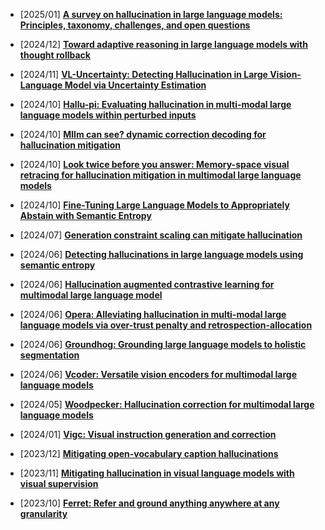 - [2025/01] **[A survey on hallucination in large language models: Principles, taxonomy, challenges, and open questions](https://arxiv.org/abs/2311.05232)**

- [2024/12] **[Toward adaptive reasoning in large language models with thought rollback](https://arxiv.org/abs/2412.19707)**
- [2024/11] **[VL-Uncertainty: Detecting Hallucination in Large Vision-Language Model via Uncertainty Estimation](https://arxiv.org/abs/2411.11919)**
- [2024/10] **[Hallu-pi: Evaluating hallucination in multi-modal large language models within perturbed inputs](https://arxiv.org/abs/2408.01355)**
- [2024/10] **[Mllm can see? dynamic correction decoding for hallucination mitigation](https://arxiv.org/abs/2410.11779)**
- [2024/10] **[Look twice before you answer: Memory-space visual retracing for hallucination mitigation in multimodal large language models](https://arxiv.org/abs/2410.03577)**
- [2024/10] **[Fine-Tuning Large Language Models to Appropriately Abstain with Semantic Entropy](https://arxiv.org/abs/2410.17234)**
- [2024/07] **[Generation constraint scaling can mitigate hallucination](https://arxiv.org/abs/2407.16908)**
- [2024/06] **[Detecting hallucinations in large language models using semantic entropy](https://arxiv.org/abs/2405.19648)**
- [2024/06] **[Hallucination augmented contrastive learning for multimodal large language model](https://openaccess.thecvf.com/content/CVPR2024/html/Jiang_Hallucination_Augmented_Contrastive_Learning_for_Multimodal_Large_Language_Model_CVPR_2024_paper.html)**
- [2024/06] **[Opera: Alleviating hallucination in multi-modal large language models via over-trust penalty and retrospection-allocation](https://arxiv.org/abs/2311.17911)**
- [2024/06] **[Groundhog: Grounding large language models to holistic segmentation](https://arxiv.org/abs/2402.16846)**
- [2024/06] **[Vcoder: Versatile vision encoders for multimodal large language models](https://openaccess.thecvf.com/content/CVPR2024/html/Jain_VCoder_Versatile_Vision_Encoders_for_Multimodal_Large_Language_Models_CVPR_2024_paper.html)**
- [2024/05] **[Woodpecker: Hallucination correction for multimodal large language models](https://arxiv.org/abs/2310.16045)**
- [2024/01] **[Vigc: Visual instruction generation and correction](https://ojs.aaai.org/index.php/AAAI/article/view/28410)**
- [2023/12] **[Mitigating open-vocabulary caption hallucinations](https://arxiv.org/abs/2312.03631)**
- [2023/11] **[Mitigating hallucination in visual language models with visual supervision](https://arxiv.org/abs/2311.16479)**
- [2023/10] **[Ferret: Refer and ground anything anywhere at any granularity](https://arxiv.org/abs/2310.07704)**